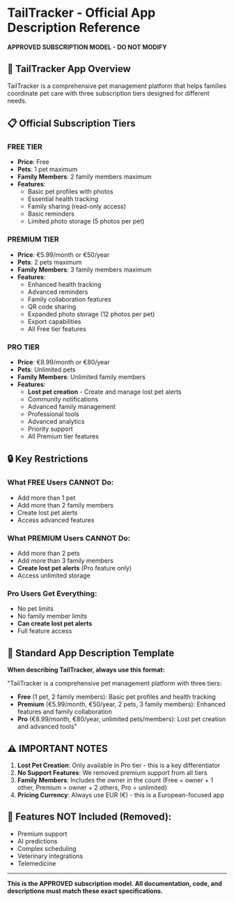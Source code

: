 # TailTracker - Official App Description Reference
**APPROVED SUBSCRIPTION MODEL - DO NOT MODIFY**

## 🐾 TailTracker App Overview

TailTracker is a comprehensive pet management platform that helps families coordinate pet care with three subscription tiers designed for different needs.

## 📋 Official Subscription Tiers

### **FREE TIER**
- **Price**: Free
- **Pets**: 1 pet maximum  
- **Family Members**: 2 family members maximum
- **Features**:
  - Basic pet profiles with photos
  - Essential health tracking
  - Family sharing (read-only access)
  - Basic reminders
  - Limited photo storage (5 photos per pet)

### **PREMIUM TIER**  
- **Price**: €5.99/month or €50/year
- **Pets**: 2 pets maximum
- **Family Members**: 3 family members maximum  
- **Features**:
  - Enhanced health tracking
  - Advanced reminders
  - Family collaboration features
  - QR code sharing
  - Expanded photo storage (12 photos per pet)
  - Export capabilities
  - All Free tier features

### **PRO TIER**
- **Price**: €8.99/month or €80/year  
- **Pets**: Unlimited pets
- **Family Members**: Unlimited family members
- **Features**:
  - **Lost pet creation** - Create and manage lost pet alerts
  - Community notifications
  - Advanced family management
  - Professional tools
  - Advanced analytics
  - Priority support
  - All Premium tier features

## 🔒 Key Restrictions

### What FREE Users CANNOT Do:
- Add more than 1 pet
- Add more than 2 family members  
- Create lost pet alerts
- Access advanced features

### What PREMIUM Users CANNOT Do:
- Add more than 2 pets
- Add more than 3 family members
- **Create lost pet alerts** (Pro feature only)
- Access unlimited storage

### Pro Users Get Everything:
- No pet limits
- No family member limits  
- **Can create lost pet alerts**
- Full feature access

## 📝 Standard App Description Template

**When describing TailTracker, always use this format:**

"TailTracker is a comprehensive pet management platform with three tiers:

- **Free** (1 pet, 2 family members): Basic pet profiles and health tracking
- **Premium** (€5.99/month, €50/year, 2 pets, 3 family members): Enhanced features and family collaboration  
- **Pro** (€8.99/month, €80/year, unlimited pets/members): Lost pet creation and advanced tools"

## ⚠️ IMPORTANT NOTES

1. **Lost Pet Creation**: Only available in Pro tier - this is a key differentiator
2. **No Support Features**: We removed premium support from all tiers
3. **Family Members**: Includes the owner in the count (Free = owner + 1 other, Premium = owner + 2 others, Pro = unlimited)
4. **Pricing Currency**: Always use EUR (€) - this is a European-focused app

## 🚫 Features NOT Included (Removed):
- Premium support
- AI predictions  
- Complex scheduling
- Veterinary integrations
- Telemedicine

---
**This is the APPROVED subscription model. All documentation, code, and descriptions must match these exact specifications.**